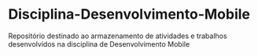 # Disciplina-Desenvolvimento-Mobile
Repositório destinado ao armazenamento de atividades e trabalhos desenvolvidos na disciplina de Desenvolvimento Mobile
